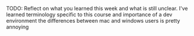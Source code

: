 TODO: Reflect on what you learned this week and what is still unclear.
I've learned terminology specific to this course and importance of a dev environment
the differences between mac and windows users is pretty annoying 

